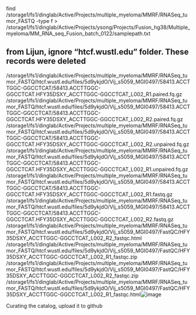 find /storage1/fs1/dinglab/Active/Projects/multiple_myeloma/MMRF/RNASeq_tumor_FASTQ -type f > /storage1/fs1/dinglab/Active/Projects/ysong/Projects/Fusion_hg38/Multiple_myeloma/MM_RNA_seq_Fusion_batch_0122/samplepath.txt


## from Lijun, ignore “htcf.wustl.edu” folder. These records were deleted
/storage1/fs1/dinglab/Active/Projects/multiple_myeloma/MMRF/RNASeq_tumor_FASTQ/htcf.wustl.edu/files/5d9ykjdO/Vij_s5059_MGI0497/58413.ACCTTGGC-GGCCTCAT/58413.ACCTTGGC-GGCCTCAT.HFY35DSXY_ACCTTGGC-GGCCTCAT_L002_R1.paired.fq.gz
/storage1/fs1/dinglab/Active/Projects/multiple_myeloma/MMRF/RNASeq_tumor_FASTQ/htcf.wustl.edu/files/5d9ykjdO/Vij_s5059_MGI0497/58413.ACCTTGGC-GGCCTCAT/58413.ACCTTGGC-GGCCTCAT.HFY35DSXY_ACCTTGGC-GGCCTCAT_L002_R2.paired.fq.gz
/storage1/fs1/dinglab/Active/Projects/multiple_myeloma/MMRF/RNASeq_tumor_FASTQ/htcf.wustl.edu/files/5d9ykjdO/Vij_s5059_MGI0497/58413.ACCTTGGC-GGCCTCAT/58413.ACCTTGGC-GGCCTCAT.HFY35DSXY_ACCTTGGC-GGCCTCAT_L002_R2.unpaired.fq.gz
/storage1/fs1/dinglab/Active/Projects/multiple_myeloma/MMRF/RNASeq_tumor_FASTQ/htcf.wustl.edu/files/5d9ykjdO/Vij_s5059_MGI0497/58413.ACCTTGGC-GGCCTCAT/58413.ACCTTGGC-GGCCTCAT.HFY35DSXY_ACCTTGGC-GGCCTCAT_L002_R1.unpaired.fq.gz
/storage1/fs1/dinglab/Active/Projects/multiple_myeloma/MMRF/RNASeq_tumor_FASTQ/htcf.wustl.edu/files/5d9ykjdO/Vij_s5059_MGI0497/58413.ACCTTGGC-GGCCTCAT/58413.ACCTTGGC-GGCCTCAT.HFY35DSXY_ACCTTGGC-GGCCTCAT_L002_R1.fastq.gz
/storage1/fs1/dinglab/Active/Projects/multiple_myeloma/MMRF/RNASeq_tumor_FASTQ/htcf.wustl.edu/files/5d9ykjdO/Vij_s5059_MGI0497/58413.ACCTTGGC-GGCCTCAT/58413.ACCTTGGC-GGCCTCAT.HFY35DSXY_ACCTTGGC-GGCCTCAT_L002_R2.fastq.gz
/storage1/fs1/dinglab/Active/Projects/multiple_myeloma/MMRF/RNASeq_tumor_FASTQ/htcf.wustl.edu/files/5d9ykjdO/Vij_s5059_MGI0497/FastQC/HFY35DSXY_ACCTTGGC-GGCCTCAT_L002_R2_fastqc.html
/storage1/fs1/dinglab/Active/Projects/multiple_myeloma/MMRF/RNASeq_tumor_FASTQ/htcf.wustl.edu/files/5d9ykjdO/Vij_s5059_MGI0497/FastQC/HFY35DSXY_ACCTTGGC-GGCCTCAT_L002_R1_fastqc.zip
/storage1/fs1/dinglab/Active/Projects/multiple_myeloma/MMRF/RNASeq_tumor_FASTQ/htcf.wustl.edu/files/5d9ykjdO/Vij_s5059_MGI0497/FastQC/HFY35DSXY_ACCTTGGC-GGCCTCAT_L002_R2_fastqc.zip
/storage1/fs1/dinglab/Active/Projects/multiple_myeloma/MMRF/RNASeq_tumor_FASTQ/htcf.wustl.edu/files/5d9ykjdO/Vij_s5059_MGI0497/FastQC/HFY35DSXY_ACCTTGGC-GGCCTCAT_L002_R1_fastqc.html![image](https://user-images.githubusercontent.com/80489022/155205084-61037f35-7724-4b3d-bbeb-a660f54faec3.png)

Curating the catalog, upload it to github
